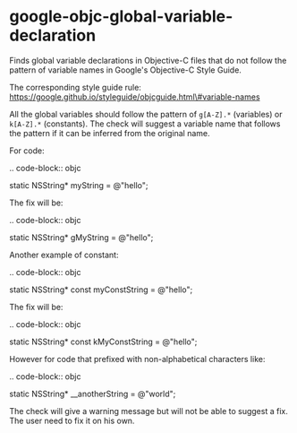 google-objc-global-variable-declaration
=======================================

Finds global variable declarations in Objective-C files that do not
follow the pattern of variable names in Google's Objective-C Style
Guide.

The corresponding style guide rule:
https://google.github.io/styleguide/objcguide.html\#variable-names

All the global variables should follow the pattern of `g[A-Z].*`
(variables) or `k[A-Z].*` (constants). The check will suggest a variable
name that follows the pattern if it can be inferred from the original
name.

For code:

.. code-block:: objc

static NSString\* myString = @"hello";

The fix will be:

.. code-block:: objc

static NSString\* gMyString = @"hello";

Another example of constant:

.. code-block:: objc

static NSString\* const myConstString = @"hello";

The fix will be:

.. code-block:: objc

static NSString\* const kMyConstString = @"hello";

However for code that prefixed with non-alphabetical characters like:

.. code-block:: objc

static NSString\* \_\_anotherString = @"world";

The check will give a warning message but will not be able to suggest a
fix. The user need to fix it on his own.
